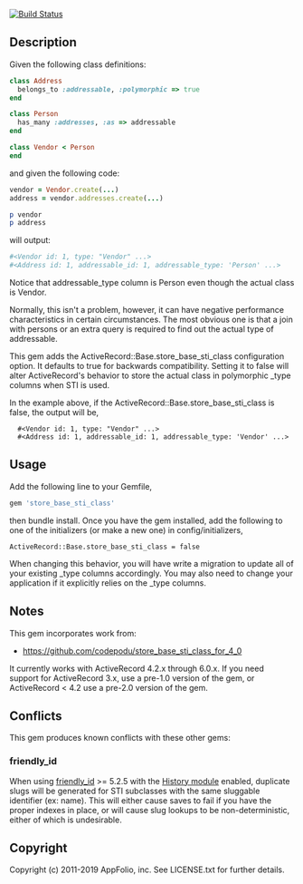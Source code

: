 [![Build Status](https://travis-ci.org/appfolio/store_base_sti_class.svg?branch=master)](https://travis-ci.org/appfolio/store_base_sti_class)
## Description

Given the following class definitions:

```ruby
class Address
  belongs_to :addressable, :polymorphic => true
end

class Person
  has_many :addresses, :as => addressable
end

class Vendor < Person
end
```

and given the following code:

```ruby
vendor = Vendor.create(...)
address = vendor.addresses.create(...)

p vendor
p address
```

will output:

```ruby
#<Vendor id: 1, type: "Vendor" ...>
#<Address id: 1, addressable_id: 1, addressable_type: 'Person' ...>
```

Notice that addressable_type column is Person even though the actual class is Vendor.

Normally, this isn't a problem, however, it can have negative performance
characteristics in certain circumstances. The most obvious one is that a join
with persons or an extra query is required to find out the actual type of
addressable.

This gem adds the ActiveRecord::Base.store_base_sti_class configuration
option. It defaults to true for backwards compatibility. Setting it to false
will alter ActiveRecord's behavior to store the actual class in polymorphic
_type columns when STI is used.

In the example above, if the ActiveRecord::Base.store_base_sti_class is false, the output will be,

```
  #<Vendor id: 1, type: "Vendor" ...>
  #<Address id: 1, addressable_id: 1, addressable_type: 'Vendor' ...>
```

## Usage

Add the following line to your Gemfile,

```ruby
gem 'store_base_sti_class'
```

then bundle install. Once you have the gem installed, add the following to one
of the initializers (or make a new one) in config/initializers,

    ActiveRecord::Base.store_base_sti_class = false

When changing this behavior, you will have write a migration to update all of
your existing _type columns accordingly. You may also need to change your
application if it explicitly relies on the _type columns.

## Notes

This gem incorporates work from:

- https://github.com/codepodu/store_base_sti_class_for_4_0

It currently works with ActiveRecord 4.2.x through 6.0.x. If you need support
for ActiveRecord 3.x, use a pre-1.0 version of the gem, or ActiveRecord < 4.2
use a pre-2.0 version of the gem.

## Conflicts

This gem produces known conflicts with these other gems:

### friendly_id

When using [friendly_id](https://github.com/norman/friendly_id) >= 5.2.5 with the [History module](https://norman.github.io/friendly_id/FriendlyId/History.html) enabled, duplicate slugs will be generated for STI subclasses with the same sluggable identifier (ex: name). This will either cause saves to fail if you have the proper indexes in place, or will cause slug lookups to be non-deterministic, either of which is undesirable.

## Copyright

Copyright (c) 2011-2019 AppFolio, inc. See LICENSE.txt for
further details.

